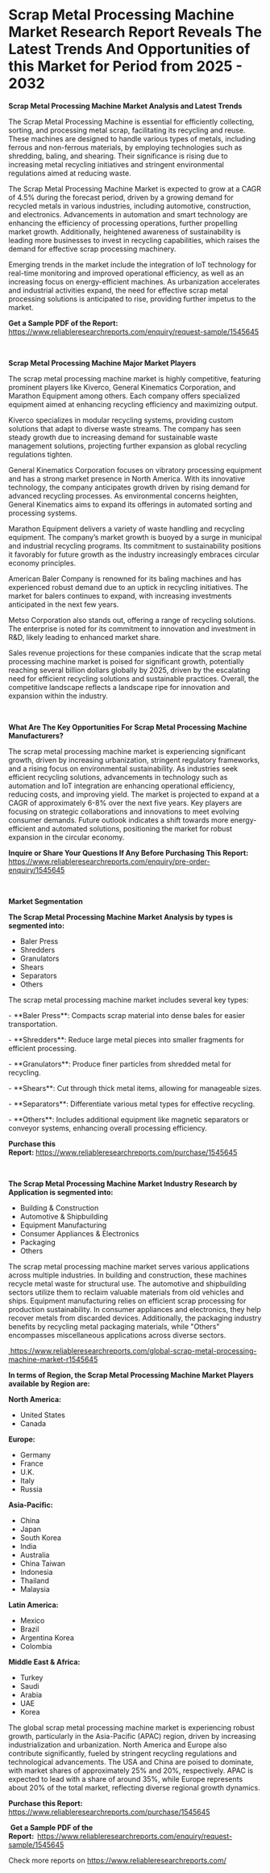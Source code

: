 <p><h1>Scrap Metal Processing Machine Market Research Report Reveals The Latest Trends And Opportunities of this Market for Period from 2025 - 2032</h1></p><p><strong>Scrap Metal Processing Machine Market Analysis and Latest Trends</strong></p>
<p><p>The Scrap Metal Processing Machine is essential for efficiently collecting, sorting, and processing metal scrap, facilitating its recycling and reuse. These machines are designed to handle various types of metals, including ferrous and non-ferrous materials, by employing technologies such as shredding, baling, and shearing. Their significance is rising due to increasing metal recycling initiatives and stringent environmental regulations aimed at reducing waste.</p><p>The Scrap Metal Processing Machine Market is expected to grow at a CAGR of 4.5% during the forecast period, driven by a growing demand for recycled metals in various industries, including automotive, construction, and electronics. Advancements in automation and smart technology are enhancing the efficiency of processing operations, further propelling market growth. Additionally, heightened awareness of sustainability is leading more businesses to invest in recycling capabilities, which raises the demand for effective scrap processing machinery.</p><p>Emerging trends in the market include the integration of IoT technology for real-time monitoring and improved operational efficiency, as well as an increasing focus on energy-efficient machines. As urbanization accelerates and industrial activities expand, the need for effective scrap metal processing solutions is anticipated to rise, providing further impetus to the market.</p></p>
<p><strong>Get a Sample PDF of the Report:&nbsp;</strong> <a href="https://www.reliableresearchreports.com/enquiry/request-sample/1545645?utm_campaign=2220&utm_medium=2&utm_source=Github&utm_content=ia&utm_term=27022025&utm_id=scrap-metal-processing-machine">https://www.reliableresearchreports.com/enquiry/request-sample/1545645</a></p>
<p>&nbsp;</p>
<p><strong>Scrap Metal Processing Machine Major Market Players</strong></p>
<p><p>The scrap metal processing machine market is highly competitive, featuring prominent players like Kiverco, General Kinematics Corporation, and Marathon Equipment among others. Each company offers specialized equipment aimed at enhancing recycling efficiency and maximizing output.</p><p>Kiverco specializes in modular recycling systems, providing custom solutions that adapt to diverse waste streams. The company has seen steady growth due to increasing demand for sustainable waste management solutions, projecting further expansion as global recycling regulations tighten.</p><p>General Kinematics Corporation focuses on vibratory processing equipment and has a strong market presence in North America. With its innovative technology, the company anticipates growth driven by rising demand for advanced recycling processes. As environmental concerns heighten, General Kinematics aims to expand its offerings in automated sorting and processing systems.</p><p>Marathon Equipment delivers a variety of waste handling and recycling equipment. The company’s market growth is buoyed by a surge in municipal and industrial recycling programs. Its commitment to sustainability positions it favorably for future growth as the industry increasingly embraces circular economy principles.</p><p>American Baler Company is renowned for its baling machines and has experienced robust demand due to an uptick in recycling initiatives. The market for balers continues to expand, with increasing investments anticipated in the next few years.</p><p>Metso Corporation also stands out, offering a range of recycling solutions. The enterprise is noted for its commitment to innovation and investment in R&D, likely leading to enhanced market share.</p><p>Sales revenue projections for these companies indicate that the scrap metal processing machine market is poised for significant growth, potentially reaching several billion dollars globally by 2025, driven by the escalating need for efficient recycling solutions and sustainable practices. Overall, the competitive landscape reflects a landscape ripe for innovation and expansion within the industry.</p></p>
<p>&nbsp;</p>
<p><strong>What Are The Key Opportunities For Scrap Metal Processing Machine Manufacturers?</strong></p>
<p><p>The scrap metal processing machine market is experiencing significant growth, driven by increasing urbanization, stringent regulatory frameworks, and a rising focus on environmental sustainability. As industries seek efficient recycling solutions, advancements in technology such as automation and IoT integration are enhancing operational efficiency, reducing costs, and improving yield. The market is projected to expand at a CAGR of approximately 6-8% over the next five years. Key players are focusing on strategic collaborations and innovations to meet evolving consumer demands. Future outlook indicates a shift towards more energy-efficient and automated solutions, positioning the market for robust expansion in the circular economy.</p></p>
<p><strong>Inquire or Share Your Questions If Any Before Purchasing This Report:</strong> <a href="https://www.reliableresearchreports.com/enquiry/pre-order-enquiry/1545645?utm_campaign=2220&utm_medium=2&utm_source=Github&utm_content=ia&utm_term=27022025&utm_id=scrap-metal-processing-machine">https://www.reliableresearchreports.com/enquiry/pre-order-enquiry/1545645</a></p>
<p>&nbsp;</p>
<p><strong>Market Segmentation</strong></p>
<p><strong>The Scrap Metal Processing Machine Market Analysis by types is segmented into:</strong></p>
<p><ul><li>Baler Press</li><li>Shredders</li><li>Granulators</li><li>Shears</li><li>Separators</li><li>Others</li></ul></p>
<p><p>The scrap metal processing machine market includes several key types: </p><p>- **Baler Press**: Compacts scrap material into dense bales for easier transportation.</p><p>- **Shredders**: Reduce large metal pieces into smaller fragments for efficient processing.</p><p>- **Granulators**: Produce finer particles from shredded metal for recycling.</p><p>- **Shears**: Cut through thick metal items, allowing for manageable sizes.</p><p>- **Separators**: Differentiate various metal types for effective recycling.</p><p>- **Others**: Includes additional equipment like magnetic separators or conveyor systems, enhancing overall processing efficiency.</p></p>
<p><strong>Purchase this Report:&nbsp;</strong><a href="https://www.reliableresearchreports.com/purchase/1545645?utm_campaign=2220&utm_medium=2&utm_source=Github&utm_content=ia&utm_term=27022025&utm_id=scrap-metal-processing-machine">https://www.reliableresearchreports.com/purchase/1545645</a></p>
<p>&nbsp;</p>
<p><strong>The Scrap Metal Processing Machine Market Industry Research by Application is segmented into:</strong></p>
<p><ul><li>Building & Construction</li><li>Automotive & Shipbuilding</li><li>Equipment Manufacturing</li><li>Consumer Appliances & Electronics</li><li>Packaging</li><li>Others</li></ul></p>
<p><p>The scrap metal processing machine market serves various applications across multiple industries. In building and construction, these machines recycle metal waste for structural use. The automotive and shipbuilding sectors utilize them to reclaim valuable materials from old vehicles and ships. Equipment manufacturing relies on efficient scrap processing for production sustainability. In consumer appliances and electronics, they help recover metals from discarded devices. Additionally, the packaging industry benefits by recycling metal packaging materials, while "Others" encompasses miscellaneous applications across diverse sectors.</p></p>
<p><a href="https://www.reliableresearchreports.com/global-scrap-metal-processing-machine-market-r1545645?utm_campaign=2220&utm_medium=2&utm_source=Github&utm_content=ia&utm_term=27022025&utm_id=scrap-metal-processing-machine">&nbsp;https://www.reliableresearchreports.com/global-scrap-metal-processing-machine-market-r1545645</a></p>
<p><strong>In terms of Region, the Scrap Metal Processing Machine Market Players available by Region are:</strong></p>
<p>
    <p> <strong> North America: </strong>
        <ul>
            <li>United States</li>
            <li>Canada</li>
        </ul>
        </p> 
    <p> <strong> Europe: </strong>
        <ul>
            <li>Germany</li>
            <li>France</li>
            <li>U.K.</li>
            <li>Italy</li>
            <li>Russia</li>
        </ul>
        </p> 
    <p> <strong> Asia-Pacific: </strong>
        <ul>
            <li>China</li>
            <li>Japan</li>
            <li>South Korea</li>
            <li>India</li>
            <li>Australia</li>
            <li>China Taiwan</li>
            <li>Indonesia</li>
            <li>Thailand</li>
            <li>Malaysia</li>
        </ul>
        </p> 
    <p> <strong> Latin America: </strong>
        <ul>
            <li>Mexico</li>
            <li>Brazil</li>
            <li>Argentina Korea</li>
            <li>Colombia</li>
        </ul>
        </p> 
    <p> <strong> Middle East & Africa: </strong>
        <ul>
            <li>Turkey</li>
            <li>Saudi</li>
            <li>Arabia</li>
            <li>UAE</li>
            <li>Korea</li>
        </ul>
    </p>
    </p>
<p><p>The global scrap metal processing machine market is experiencing robust growth, particularly in the Asia-Pacific (APAC) region, driven by increasing industrialization and urbanization. North America and Europe also contribute significantly, fueled by stringent recycling regulations and technological advancements. The USA and China are poised to dominate, with market shares of approximately 25% and 20%, respectively. APAC is expected to lead with a share of around 35%, while Europe represents about 20% of the total market, reflecting diverse regional growth dynamics.</p></p>
<p><strong>Purchase this Report: </strong><a href="https://www.reliableresearchreports.com/purchase/1545645?utm_campaign=2220&utm_medium=2&utm_source=Github&utm_content=ia&utm_term=27022025&utm_id=scrap-metal-processing-machine">https://www.reliableresearchreports.com/purchase/1545645</a></p>
<p>&nbsp;<strong>Get a Sample PDF of the Report:&nbsp;&nbsp;</strong><a href="https://www.reliableresearchreports.com/enquiry/request-sample/1545645?utm_campaign=2220&utm_medium=2&utm_source=Github&utm_content=ia&utm_term=27022025&utm_id=scrap-metal-processing-machine">https://www.reliableresearchreports.com/enquiry/request-sample/1545645</a></p>
<p><strong></strong></p>
<p>Check more reports on <a href="https://www.reliableresearchreports.com/?utm_campaign=2220&utm_medium=2&utm_source=Github&utm_content=ia&utm_term=27022025&utm_id=scrap-metal-processing-machine">https://www.reliableresearchreports.com/</a></p>